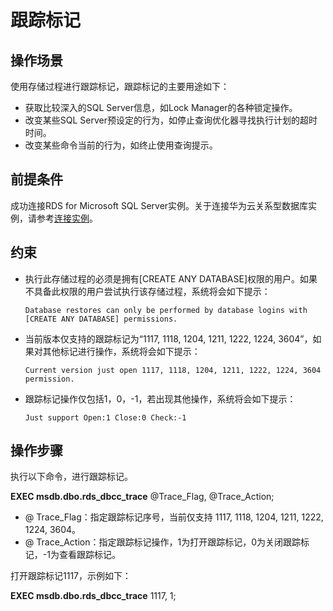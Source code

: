 # 跟踪标记<a name="rds_09_0003"></a>

## 操作场景<a name="section16871105312919"></a>

使用存储过程进行跟踪标记，跟踪标记的主要用途如下：

-   获取比较深入的SQL Server信息，如Lock Manager的各种锁定操作。
-   改变某些SQL Server预设定的行为，如停止查询优化器寻找执行计划的超时时间。
-   改变某些命令当前的行为，如终止使用查询提示。

## 前提条件<a name="section101106893016"></a>

成功连接RDS for Microsoft SQL Server实例。关于连接华为云关系型数据库实例，请参考[连接实例](https://support.huaweicloud.com/qs-rds/rds_03_0007.html)。

## 约束<a name="section13932141375712"></a>

-   执行此存储过程的必须是拥有\[CREATE ANY DATABASE\]权限的用户。如果不具备此权限的用户尝试执行该存储过程，系统将会如下提示：

    ```
    Database restores can only be performed by database logins with [CREATE ANY DATABASE] permissions.
    ```


-   当前版本仅支持的跟踪标记为“1117, 1118, 1204, 1211, 1222, 1224, 3604”，如果对其他标记进行操作，系统将会如下提示：

    ```
    Current version just open 1117, 1118, 1204, 1211, 1222, 1224, 3604 permission.
    ```

-   跟踪标记操作仅包括1，0，-1，若出现其他操作，系统将会如下提示：

    ```
    Just support Open:1 Close:0 Check:-1
    ```


## 操作步骤<a name="section1993042173010"></a>

执行以下命令，进行跟踪标记。

**EXEC msdb.dbo.rds\_dbcc\_trace**  @Trace\_Flag, @Trace\_Action;

-   @ Trace\_Flag：指定跟踪标记序号，当前仅支持 1117, 1118, 1204, 1211, 1222, 1224, 3604。
-   @ Trace\_Action：指定跟踪标记操作，1为打开跟踪标记，0为关闭跟踪标记，-1为查看跟踪标记。

打开跟踪标记1117，示例如下：

**EXEC msdb.dbo.rds\_dbcc\_trace**  1117, 1;

